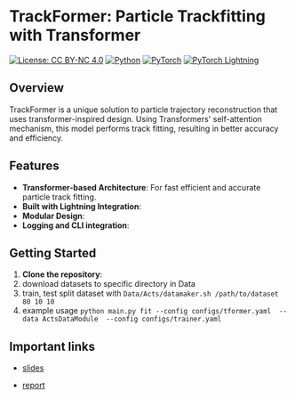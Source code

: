 # TrackFormer: Particle Trackfitting with Transformer 

[![License: CC BY-NC 4.0](https://img.shields.io/badge/License-CC%20BY--NC%204.0-lightgrey.svg)](https://creativecommons.org/licenses/by-nc/4.0/)
[![Python](https://img.shields.io/badge/Python-3.7%2B-green.svg)](https://www.python.org/)
[![PyTorch](https://img.shields.io/badge/PyTorch-1.10%2B-orange.svg)](https://pytorch.org/)
[![PyTorch Lightning](https://img.shields.io/badge/Lightning-2.0%2B-blue.svg)](https://www.pytorchlightning.ai/)

## Overview

TrackFormer is a unique solution to particle trajectory reconstruction that uses transformer-inspired design. Using Transformers' self-attention mechanism, this model performs track fitting, resulting in better accuracy and efficiency.

## Features

- **Transformer-based Architecture**: For fast efficient and accurate particle track fitting.
- **Built with Lightning Integration**:
- **Modular Design**: 
- **Logging and CLI integration**:

## Getting Started

1. **Clone the repository**:
2. download datasets to specific directory in Data
3. train, test split dataset  with `Data/Acts/datamaker.sh /path/to/dataset 80 10 10`
4. example usage `python main.py fit --config configs/tformer.yaml  --data ActsDataModule  --config configs/trainer.yaml`

## Important links

- [slides](https://docs.google.com/presentation/d/1YvFFSKoVI4W0tpCQEvG8J3SybidqZtn08r3DU9UGw_E/edit?usp=sharing)

- [report](https://drive.google.com/file/d/1MHhqyw6Q5gMjyYJo2VmZTj2Ry4HQGAX9/view?usp=sharing)
